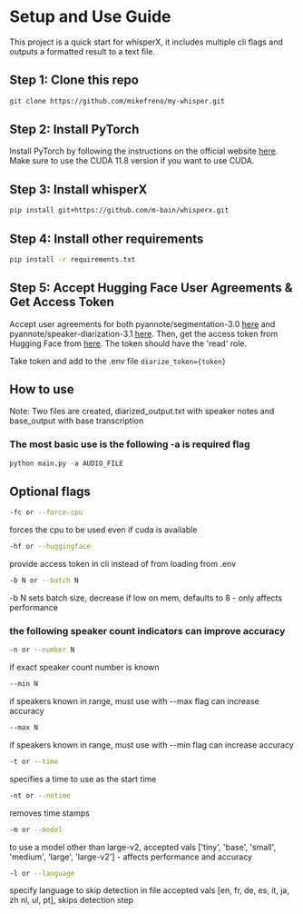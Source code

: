 # Setup and Use Guide

This project is a quick start for whisperX, it includes multiple cli flags and outputs a formatted result to a text file.

## Step 1: Clone this repo
```bash
git clone https://github.com/mikefreno/my-whisper.git
```

## Step 2: Install PyTorch

Install PyTorch by following the instructions on the official website [here](https://pytorch.org/get-started/locally/). Make sure to use the CUDA 11.8 version if you want to use CUDA.

## Step 3: Install whisperX
```bash
pip install git+https://github.com/m-bain/whisperx.git
```

## Step 4: Install other requirements
```bash
pip install -r requirements.txt
```

## Step 5: Accept Hugging Face User Agreements & Get Access Token

Accept user agreements for both pyannote/segmentation-3.0 [here](https://huggingface.co/pyannote/segmentation-3.0) and pyannote/speaker-diarization-3.1 [here](https://huggingface.co/pyannote/speaker-diarization-3.1). Then, get the access token from Hugging Face from [here](https://huggingface.co/settings/tokens). The token should have the 'read' role.

Take token and add to the .env file `diarize_token={token}`

## How to use

Note: Two files are created, diarized_output.txt with speaker notes and base_output with base transcription

### The most basic use is the following -a is required flag
```python
python main.py -a AUDIO_FILE
```

## Optional flags

```bash
-fc or --force-cpu
```
forces the cpu to be used even if cuda is available

```bash
-hf or --huggingface
```
provide access token in cli instead of from loading from .env

```bash
-b N or --batch N
```
-b N sets batch size, decrease if low on mem, defaults to 8 - only affects performance

### the following speaker count indicators can improve accuracy
```bash
-n or --number N
```
if exact speaker count number is known

```bash
--min N
```
if speakers known in range, must use with --max flag can increase accuracy

```bash
--max N
```
if speakers known in range, must use with --min flag can increase accuracy

```bash
-t or --time
```
specifies a time to use as the start time

```bash
-nt or --notime
```
removes time stamps

```bash
-m or --model
```
to use a model other than large-v2, accepted vals ['tiny', 'base', 'small', 'medium', 'large', 'large-v2'] - affects performance and accuracy

```bash
-l or --language
```
specify language to skip detection in file accepted vals [en, fr, de, es, it, ja, zh nl, ul, pt], skips detection step 
